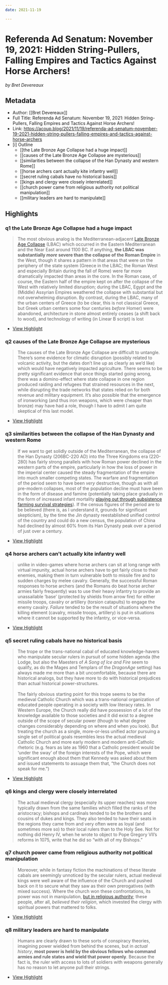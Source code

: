 ```yaml
---
date: 2021-11-19

---
```

# Referenda Ad Senatum: November 19, 2021: Hidden String-Pullers, Falling Empires and Tactics Against Horse Archers!
<cite>by Bret Devereaux</cite>

## Metadata
- Author: [[Bret Devereaux]]
- Full Title: Referenda Ad Senatum: November 19, 2021: Hidden String-Pullers, Falling Empires and Tactics Against Horse Archers!
- Link: https://acoup.blog/2021/11/19/referenda-ad-senatum-november-19-2021-hidden-string-pullers-falling-empires-and-tactics-against-horse-archers
- [i] Outline 
     - [[the Late Bronze Age Collapse had a huge impact]]
     - [[causes of the Late Bronze Age Collapse are mysterious]]
     - [[similarities between the collapse of the Han Dynasty and western Rome]]
     - [[horse archers cant actually kite infantry well]]
     - [[secret ruling cabals have no historical basis]]
     - [[kings and clergy were closely interrelated]]
     - [[church power came from religious authority not political manipulation]]
     - [[military leaders are hard to manipulate]]

## Highlights

### q1 the Late Bronze Age Collapse had a huge impact

> The most obvious analog is the Mediterranean-adjacent [Late Bronze Age Collapse](https://en.wikipedia.org/wiki/Late_Bronze_Age_collapse) (LBAC) which occurred in the Eastern Mediterranean and the Near East around 1100 BC. If anything, **the LBAC was substantially *more* severe than the collapse of the Roman Empire** in the West, though it shares a pattern in that areas that were on the periphery of the state system (Greece in the LBAC; the Roman West and especially Britain during the fall of Rome) were far more dramatically impacted than areas in the core. In the Roman case, of course, the Eastern half of the empire kept on after the collapse of the West with relatively limited disruption; during the LBAC, Egypt and the (Middle) Assyrian Empires weathered the collapse with substantial but not overwhelming disruption. By contrast, during the LBAC, many of the urban centers of Greece (to be clear, this is not classical Greece, but Greek urban centers some four centuries *before* Homer) were abandoned, architecture in stone almost entirely ceases (a shift back to wood), and technology of writing (in Linear B script) is lost

 * [View Highlight](https://read.readwise.io/read/01fn50224m3ftpdw1j5b69b25n)

### q2 causes of the Late Bronze Age Collapse are mysterious

> The causes of the Late Bronze Age Collapse are difficult to untangle. There’s some evidence for climatic disruption (possibly related to volcanic activity, but the dates don’t line up as clearly as we’d like) which would have negatively impacted agriculture. There seems to be pretty significant evidence that once things started going wrong, there was a domino-effect where state collapse in one region produced raiding and refugees that strained resources in the next, while disrupting the trade networks that states relied on for both revenue and military equipment. It’s also possible that the emergence of ironworking (and thus iron weapons, which were cheaper than bronze) may have had a role, though I have to admit I am quite skeptical of this last model.


 * [View Highlight](https://read.readwise.io/read/01fn502ezkebnz820yhe640g42)

### q3 similarities between the collapse of the Han Dynasty and western Rome

> If we want to get solidly outside of the Mediterranean, the collapse of the Han Dynasty (206BC-220 AD) into the Three Kingdoms era (220-280) has fairly strong parallels with how Roman power declined in the western parts of the empire, particularly in how the loss of power in the imperial center caused the steady fragmentation of the empire into much smaller competing states. The warfare and fragmentation of the period seem to have been *very* destructive, though as with all pre-modern collapses, most of the population decline must have been in the form of disease and famine (potentially taking place gradually in the form of increased infant mortality [playing out through subsistence farming survival strategies](https://acoup.blog/2020/07/24/collections-bread-how-did-they-make-it-part-i-farmers/)). If the census figures of the period are to be believed (there is, as I understand it, grounds for significant skepticism), by the time the Jin dynasty reestablished unified control of the country and could do a new census, the population of China had declined by almost 60% from its Han Dynasty peak over a period of just over a century.

 * [View Highlight](https://read.readwise.io/read/01fn502x2mv0pj7xpjxhpzfjtb)

### q4 horse archers can't actually kite infantry well

> unlike in video-games where horse archers can sit at long range with virtual impunity, actual horse archers have to get fairly close to their enemies, making them in turn vulnerable both to missile fire and to sudden charges by melee cavalry. Generally, the successful Roman responses to horse archers (and the Romans do beat horse archer armies fairly frequently) was to use their heavy infantry to provide an unassailable ‘base’ (protected by shields from arrow fire) for either missile troops, cavalry or artillery (torsion catapults) to engage the enemy cavalry. *Failure* tended to be the result of situations where the killing element (cavalry, missile troops, artillery) is put in situations where it cannot be supported by the infantry, or vice-versa.


* [View Highlight](https://read.readwise.io/read/01fn503jqgvv360apez748dax3)

### q5 secret ruling cabals have no historical basis

<blockquote class="paraphrase">The trope or the trans-national cabal of educated knowledge-havers who manipulate secular rulers in pursuit of some hidden agenda (the Lodge, but also the Maesters of <em>A Song of Ice and Fire</em> seem to qualify, as do the Mages and Templars of the <em>DragonAge</em> setting) has always made me more than a bit uncomfortable, because there are historical analogs, but they have more to do with historical prejudices than actual historical power-structures.
<br><br>
The fairly obvious starting point for this trope seems to be the medieval Catholic Church which was a trans-national organization of educated people operating in a society with low literacy rates. In Western Europe, the Church really did have possession of a lot of the knowledge available to those societies and it did exist to a degree outside of the scope of secular power (though to what degree changes considerably depending on where and when you look). But treating the church as a single, more-or-less unified actor pursuing a single set of political goals resembles less the actual medieval Catholic Church and more early modern and modern anti-Catholic rhetoric (e.g. fears as late as 1960 that a Catholic president would be ‘under the sway’ of the foreign interests of the Pope, which were significant enough about them that Kennedy was asked about them and issued statements to assuage them that, “the Church does not speak for me.”)
</blockquote>

 * [View Highlight](https://read.readwise.io/read/01fn509tjfrjsy6d2m69rgy94k)

### q6 kings and clergy were closely interrelated

> The actual medieval clergy (especially its upper reaches) was more typically drawn from the same families which filled the ranks of the aristocracy; bishops and cardinals tended to be the brothers and cousins of dukes and kings. They also tended to have their seats in the regions they came from and very often were as loyal (and sometimes more so) to their local rulers than to the Holy See. Not for nothing did Henry IV, when he wrote to object to Pope Gregory VII’s reforms in 1075, write that he did so “with all of my Bishops.” 

### q7 church power came from religious authority not political manipulation

> Moreover, while in fantasy fiction the machinations of these literate cabals are seemingly unnoticed by the secular rulers, actual medieval kings were well aware of the influence of the Church and pushed back on it to secure what they saw as their own prerogatives (with mixed success). Where the church won these confrontations, its power was not in manipulation, [but in religious authority](https://acoup.blog/2019/06/04/new-acquisitions-how-it-wasnt-game-of-thrones-and-the-middle-ages-part-ii/); these people, after all, *believed their religion*, which invested the clergy with spiritual powers that mattered to folks.

 * [View Highlight](https://read.readwise.io/read/01fn50akcs097g0nx0vq9j9rt0)

### q8 military leaders are hard to manipulate 

> Humans are clearly drawn to these sorts of conspiracy theories, imagining power wielded from behind the scenes, but in *actual history*, **most power is held by the obvious fellows who command armies and rule states and wield that power openly**. Because the fact is, the ruler with access to lots of soldiers with weapons generally has no reason to let anyone pull their strings.

 * [View Highlight](https://read.readwise.io/read/01fn50c4wm1t3x7nfjtzd70x3b)

